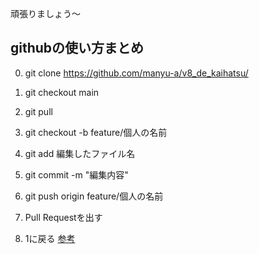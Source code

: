 頑張りましょう～

## githubの使い方まとめ


0. git clone https://github.com/manyu-a/v8_de_kaihatsu/

1. git checkout main
1. git pull
1. git checkout -b feature/個人の名前
1. git add 編集したファイル名 
1. git commit -m "編集内容"
1. git push origin feature/個人の名前
1. Pull Requestを出す
1. 1に戻る
[参考](https://qiita.com/siida36/items/880d92559af9bd245c34)
